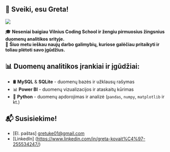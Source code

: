 ## 👋 Sveiki, esu Greta!

![](https://komarev.com/ghpvc/?username=GretaKovaite&base=50&abbreviated=true)

🎓 **Neseniai baigiau Vilnius Coding School ir žengiu pirmuosius žingsnius duomenų analitikos srityje.**  
💼 **Šiuo metu ieškau naujų darbo galimybių, kuriose galėčiau pritaikyti ir toliau plėtoti savo įgūdžius.**

## 📊 Duomenų analitikos įrankiai ir įgūdžiai:
- 🛢️ **MySQL** & **SQLite** - duomenų bazės ir užklausų rašymas
- 📊 **Power BI** - duomenų vizualizacijos ir ataskaitų kūrimas
- 🐍 **Python** - duomenų apdorojimas ir analizė (`pandas`, `numpy`, `matplotlib` ir kt.)

## 📬 Susisiekime!
- [El. paštas] gretuke01@gmail.com
- [LinkedIn] (https://www.linkedin.com/in/greta-kovait%C4%97-255534247/)

